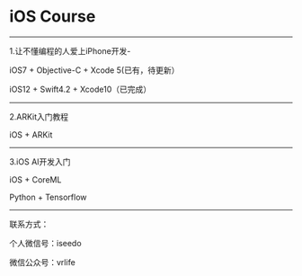 iOS Course
==========

-----------------------------------

1.让不懂编程的人爱上iPhone开发-

iOS7 + Objective-C + Xcode 5(已有，待更新）

iOS12 + Swift4.2 + Xcode10（已完成）

-----------------------------------


2.ARKit入门教程

iOS  + ARKit

-----------------------------------


3.iOS AI开发入门

iOS + CoreML 

Python + Tensorflow 

-----------------------------------

联系方式：

个人微信号：iseedo

微信公众号：vrlife



